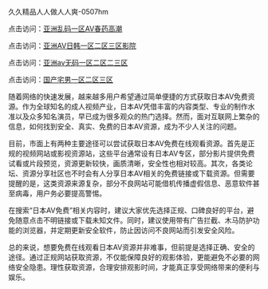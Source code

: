久久精品人人做人人爽-0507hm


点击访问：<a href="https://bered.pages.dev/">亚洲乱码一区AV春药高潮</a>

点击访问：<a href="https://rtj-3zo.pages.dev/">亚洲AV日韩一区二区三区影院</a>

点击访问：<a href="https://vassv.pages.dev/">亚洲av无码一区二区二三区</a>

点击访问：<a href="https://gsd-agv.pages.dev/">国产宅男一区二区三区</a>



随着网络的快速发展，越来越多用户希望通过简单便捷的方式获取日本AV免费资源。作为全球知名的成人视频产业，日本AV凭借丰富的内容类型、专业的制作水准以及众多知名演员，早已成为很多观众的热门选择。然而，面对互联网上繁杂的信息，如何找到安全、真实、免费的日本AV资源，成为不少人关注的问题。

目前，市面上有两种主要途径可以尝试获取日本AV免费在线观看资源。首先是正规的视频网站或影视资源站，这些平台通常设有日本AV专区，部分影片提供免费试看或片段预览，资源更新较快，画质清晰，安全性也相对较高。其次，各类论坛、资源分享社区也不时会有人分享日本AV相关的免费链接或下载资源。但需要提醒的是，这类资源来源复杂，部分不良网站可能借机传播虚假信息、恶意软件甚至病毒，用户务必要提高警惕。

在搜索“日本AV免费”相关内容时，建议大家优先选择正规、口碑良好的平台，避免随意点击不明链接或下载未知文件。同时，建议使用带有广告拦截、木马防护功能的浏览器，并定期更新安全软件，防止因访问不良网站而引发安全风险。

总的来说，想要免费在线观看日本AV资源并非难事，但前提是选择正确、安全的途径。通过正规网站获取资源，不仅能保障良好的观影体验，更能避免不必要的网络安全隐患。理性获取资源，合理安排观影时间，才能真正享受网络带来的便利与娱乐。

<span style="display:none;">[Canonical link]( ）</span>
